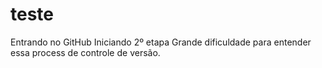# teste
Entrando no GitHub
Iniciando 2º etapa
Grande dificuldade para entender essa process de controle de versão.
